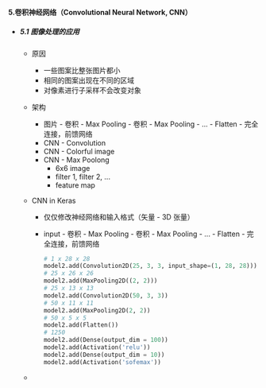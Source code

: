 #### 5.卷积神经网络（Convolutional Neural Network, CNN）

* ##### 5.1 图像处理的应用

  * 原因

    * 一些图案比整张图片都小
    * 相同的图案出现在不同的区域
    * 对像素进行子采样不会改变对象

  * 架构

    * 图片 - 卷积 - Max Pooling - 卷积 - Max Pooling - ... - Flatten - 完全连接，前馈网络
    * CNN - Convolution
    * CNN - Colorful image
    * CNN - Max Poolong
      * 6x6 image
      * filter 1, filter 2, ...
      * feature map

  * CNN in Keras

    * 仅仅修改神经网络和输入格式（矢量 - 3D 张量）

    * input - 卷积 - Max Pooling - 卷积 - Max Pooling - ...  - Flatten - 完全连接，前馈网络

      ```python
      # 1 x 28 x 28
      model2.add(Convolution2D(25, 3, 3, input_shape=(1, 28, 28)))
      # 25 x 26 x 26
      model2.add(MaxPooling2D((2, 2)))
      # 25 x 13 x 13
      model2.add(Convolution2D(50, 3, 3))
      # 50 x 11 x 11
      model2.add(MaxPooling2D(2, 2))
      # 50 x 5 x 5
      model2.add(Flatten())
      # 1250
      model2.add(Dense(output_dim = 100))
      model2.add(Activation('relu'))
      model2.add(Dense(output_dim = 10))
      model2.add(Activation('sofemax'))
      ```

  * 















































